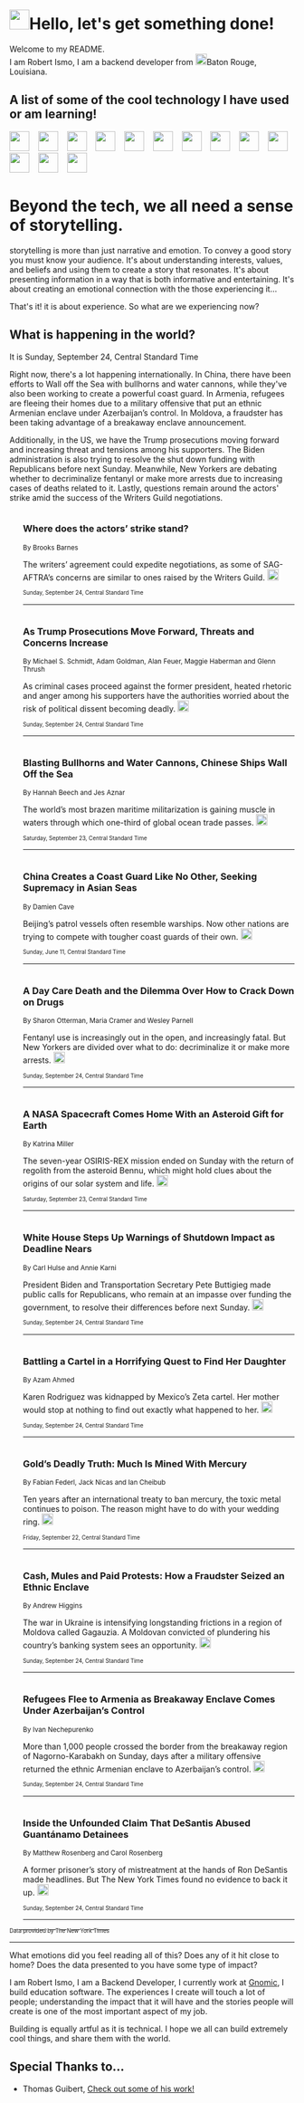 <h1><img src="https://emojis.slackmojis.com/emojis/images/1643514375/3493/hot-coffee.gif?1643514375" width="35"/>Hello, let's get something done!</h1>

<p>Welcome to my README.<br/>
I am Robert Ismo, I am a backend developer from <img src="https://emojis.slackmojis.com/emojis/images/1638395689/50435/moulin_rouge.png?1638395689" width="20"/>Baton Rouge, Louisiana.</p>
<h2>A list of some of the cool technology I have used or am learning!</h2>
<p>
<img src="https://emojis.slackmojis.com/emojis/images/1643516091/21142/meow_bongotap.gif?1643516091" width="35" alt="">
<img src="https://img.shields.io/badge/Favorite%20Frontend%20Framework-SvelteKit-f83903" alt="">
<img src="https://img.shields.io/badge/Second%20Favorite-Vue-40b581" alt="">
<img src="https://img.shields.io/badge/Most%20Used%20Runtime-Nodejs-78b061" alt="">
<img src="https://emojis.slackmojis.com/emojis/images/1643517416/34482/fire.gif?1643517416" width="35" alt="">
<img src="https://img.shields.io/badge/Javascript%20But%20Better-Typescript-0078ca" alt="">
<img src="https://img.shields.io/badge/Favorite%20Language-Elixir-3e244d" alt="">
<img src="https://img.shields.io/badge/Containerize%20Everything-Docker-6ac9ef" alt="">
<img src="https://emojis.slackmojis.com/emojis/images/1643514596/5999/meow_party.gif?1643514596" width="35" alt="">
<img src="https://img.shields.io/badge/API%20Love%20Language-Graphql-de32a5" alt="">
<img src="https://img.shields.io/badge/Our%20Favorite%20Version%20Controller-Git-e94f33" alt="">
<img src="https://img.shields.io/badge/Favorite%20Database-Redis-d42d1d" alt="">
<img src="https://emojis.slackmojis.com/emojis/images/1643514559/5584/deployparrot.gif?1643514559" width="35" alt="">
<img src="https://img.shields.io/badge/Container%20Interstate-RabbitMQ-f66200" alt="">
<img src="https://img.shields.io/badge/Gotta%20Learn-Kubernetes-316adf" alt="">
<img src="https://img.shields.io/badge/Really%20Mature%20Now-WASM-654fef" alt="">
<img src="https://emojis.slackmojis.com/emojis/images/1666642497/61942/dance_vibe.gif?1666642497" width="35" alt="">
<img src="https://img.shields.io/badge/For%20My%20M1-ARM64-657d96" alt="">
<img src="https://img.shields.io/badge/Loving%20This%20So%20Much-TailwindCSS-17bcb5" alt="">
<img src="https://img.shields.io/badge/Cool%20Build%20Tool-Vite-f9cb24" alt="">
<img src="https://emojis.slackmojis.com/emojis/images/1669231376/62819/working-on-it.gif?1669231376" width="35" alt="">
<img src="https://img.shields.io/badge/Fun%20and%20Easy%20Database-MongoDB-5f8c49" alt="">
<img src="https://img.shields.io/badge/JS%20Life%20Support-NPM-c73737" alt="">
<img src="https://img.shields.io/badge/I%20Liked%20It-DynamoDB-0073b9" alt="">
<img src="https://emojis.slackmojis.com/emojis/images/1643514045/46/question.gif?1643514045" width="35" alt="">
<img src="https://img.shields.io/badge/cool-React-60d6f9" alt="">
<img src="https://img.shields.io/badge/Future%20Big%20Project-Lambda-f37e00" alt="">
<img src="https://img.shields.io/badge/NPM%20But%20Better-PNPM-f1aa07" alt="">
<img src="https://emojis.slackmojis.com/emojis/images/1643514943/9662/fbwow.gif?1643514943" width="35" alt="">
<img src="https://img.shields.io/badge/First%20Language-C-662079" alt="">
<img src="https://img.shields.io/badge/Where%20I%20Deploy%20Frontend-Vercel-000000" alt="">
<img src="https://img.shields.io/badge/Who%20Does%20not%20Want%20an%20App-Swift-f9492a" alt="">
<img src="https://emojis.slackmojis.com/emojis/images/1643514058/151/javascript.png?1643514058" width="35" alt="">
<img src="https://img.shields.io/badge/cool-Python-fbd542" alt="">
<img src="https://img.shields.io/badge/Favorite%20Something-Stripe-656cdc" alt="">
<img src="https://img.shields.io/badge/Of%20Course-HTML5-ed6327" alt="">
<img src="https://emojis.slackmojis.com/emojis/images/1660415405/60731/bomb.gif?1660415405" width="35" alt="">
<img src="https://img.shields.io/badge/hate-CSS-2964ec" alt="">
<img src="https://img.shields.io/badge/Learning-CircleCI-141215" alt="">
<img src="https://img.shields.io/badge/Learning-Rust-fbbb3b" alt="">
<img src="https://emojis.slackmojis.com/emojis/images/1660415397/60712/writing-hand.gif?1660415397" width="35" alt="">
<img src="https://img.shields.io/badge/Dev%20Browser%20of%20Choice-Firefox-cc4e26" alt="">
<img src="https://img.shields.io/badge/Recoverying%20From%20Windows-UNIX-1781e3" alt="">
<img src="https://img.shields.io/badge/LOVE-LogSeq-90c1c2" alt="">
<img src="https://emojis.slackmojis.com/emojis/images/1643514066/223/kirby.gif?1643514066" width="35" alt="">
<img src="https://img.shields.io/badge/Daily%20Driver-MacOS-e6e6e8" alt="">
<img src="https://img.shields.io/badge/Git%20Server-Github-000000" alt="">
<img src="https://img.shields.io/badge/enjoyable-EC2-f17428" alt="">
<img src="https://emojis.slackmojis.com/emojis/images/1643514239/2069/excited.gif?1643514239" width="35" alt="">
</p>
<h1>Beyond the tech, we all need a sense of storytelling.</h1>
<p>storytelling is more than just narrative and emotion. To convey a good story you must know your audience. It's about understanding interests, values, and beliefs and using them to create a story that resonates. It's about presenting information in a way that is both informative and entertaining. It's about creating an emotional connection with the those experiencing it...</p>
<p>That's it! it is about experience. So what are we experiencing now?</p>
<h2>What is happening in the world?</h2>
<p>It is Sunday, September 24, Central Standard Time</p>
<p>
Right now, there&#39;s a lot happening internationally. In China, there have been efforts to Wall off the Sea with bullhorns and water cannons, while they&#39;ve also been working to create a powerful coast guard. In Armenia, refugees are fleeing their homes due to a military offensive that put an ethnic Armenian enclave under Azerbaijan’s control. In Moldova, a fraudster has been taking advantage of a breakaway enclave announcement. 

Additionally, in the US, we have the Trump prosecutions moving forward and increasing threat and tensions among his supporters. The Biden administration is also trying to resolve the shut down funding with Republicans before next Sunday. Meanwhile, New Yorkers are debating whether to decriminalize fentanyl or make more arrests due to increasing cases of deaths related to it. Lastly, questions remain around the actors&#39; strike amid the success of the Writers Guild negotiations.</p>
<ol>
<img src="https://img.shields.io/badge/-business-blue" alt="">
<h3>Where does the actors’ strike stand?</h3>
<sub>By Brooks Barnes</sub>
<p>The writers’ agreement could expedite negotiations, as some of SAG-AFTRA’s concerns are similar to ones raised by the Writers Guild.  <a href="https://nyti.ms/455bert"><img src="https://developer.nytimes.com/files/poweredby_nytimes_30b.png?v=1583354208352" height="20"></a></p>
<sub><sub>Sunday, September 24, Central Standard Time</sub></sub>
<hr/>
<img src="https://img.shields.io/badge/-us-blue" alt="">
<h3>As Trump Prosecutions Move Forward, Threats and Concerns Increase</h3>
<sub>By Michael S. Schmidt, Adam Goldman, Alan Feuer, Maggie Haberman and Glenn Thrush</sub>
<p>As criminal cases proceed against the former president, heated rhetoric and anger among his supporters have the authorities worried about the risk of political dissent becoming deadly.  <a href="https://nyti.ms/3Rz4E9E"><img src="https://developer.nytimes.com/files/poweredby_nytimes_30b.png?v=1583354208352" height="20"></a></p>
<sub><sub>Sunday, September 24, Central Standard Time</sub></sub>
<hr/>
<img src="https://img.shields.io/badge/-world-blue" alt="">
<h3>Blasting Bullhorns and Water Cannons, Chinese Ships Wall Off the Sea</h3>
<sub>By Hannah Beech and Jes Aznar</sub>
<p>The world’s most brazen maritime militarization is gaining muscle in waters through which one-third of global ocean trade passes.  <a href="https://nyti.ms/3PvDuxB"><img src="https://developer.nytimes.com/files/poweredby_nytimes_30b.png?v=1583354208352" height="20"></a></p>
<sub><sub>Saturday, September 23, Central Standard Time</sub></sub>
<hr/>
<img src="https://img.shields.io/badge/-world-blue" alt="">
<h3>China Creates a Coast Guard Like No Other, Seeking Supremacy in Asian Seas</h3>
<sub>By Damien Cave</sub>
<p>Beijing’s patrol vessels often resemble warships. Now other nations are trying to compete with tougher coast guards of their own.  <a href="https://nyti.ms/43wfDUo"><img src="https://developer.nytimes.com/files/poweredby_nytimes_30b.png?v=1583354208352" height="20"></a></p>
<sub><sub>Sunday, June 11, Central Standard Time</sub></sub>
<hr/>
<img src="https://img.shields.io/badge/-nyregion-blue" alt="">
<h3>A Day Care Death and the Dilemma Over How to Crack Down on Drugs</h3>
<sub>By Sharon Otterman, Maria Cramer and Wesley Parnell</sub>
<p>Fentanyl use is increasingly out in the open, and increasingly fatal. But New Yorkers are divided over what to do: decriminalize it or make more arrests.  <a href="https://nyti.ms/3rsdFqw"><img src="https://developer.nytimes.com/files/poweredby_nytimes_30b.png?v=1583354208352" height="20"></a></p>
<sub><sub>Sunday, September 24, Central Standard Time</sub></sub>
<hr/>
<img src="https://img.shields.io/badge/-science-blue" alt="">
<h3>A NASA Spacecraft Comes Home With an Asteroid Gift for Earth</h3>
<sub>By Katrina Miller</sub>
<p>The seven-year OSIRIS-REX mission ended on Sunday with the return of regolith from the asteroid Bennu, which might hold clues about the origins of our solar system and life.  <a href="https://nyti.ms/3ETm617"><img src="https://developer.nytimes.com/files/poweredby_nytimes_30b.png?v=1583354208352" height="20"></a></p>
<sub><sub>Saturday, September 23, Central Standard Time</sub></sub>
<hr/>
<img src="https://img.shields.io/badge/-us-blue" alt="">
<h3>White House Steps Up Warnings of Shutdown Impact as Deadline Nears</h3>
<sub>By Carl Hulse and Annie Karni</sub>
<p>President Biden and Transportation Secretary Pete Buttigieg made public calls for Republicans, who remain at an impasse over funding the government, to resolve their differences before next Sunday.  <a href="https://nyti.ms/3PR9Og4"><img src="https://developer.nytimes.com/files/poweredby_nytimes_30b.png?v=1583354208352" height="20"></a></p>
<sub><sub>Sunday, September 24, Central Standard Time</sub></sub>
<hr/>
<img src="https://img.shields.io/badge/-world-blue" alt="">
<h3>Battling a Cartel in a Horrifying Quest to Find Her Daughter</h3>
<sub>By Azam Ahmed</sub>
<p>Karen Rodriguez was kidnapped by Mexico’s Zeta cartel. Her mother would stop at nothing to find out exactly what happened to her.  <a href="https://nyti.ms/3t5ERvD"><img src="https://developer.nytimes.com/files/poweredby_nytimes_30b.png?v=1583354208352" height="20"></a></p>
<sub><sub>Sunday, September 24, Central Standard Time</sub></sub>
<hr/>
<img src="https://img.shields.io/badge/-world-blue" alt="">
<h3>Gold’s Deadly Truth: Much Is Mined With Mercury</h3>
<sub>By Fabian Federl, Jack Nicas and Ian Cheibub</sub>
<p>Ten years after an international treaty to ban mercury, the toxic metal continues to poison. The reason might have to do with your wedding ring.  <a href="https://nyti.ms/3Zqxkn0"><img src="https://developer.nytimes.com/files/poweredby_nytimes_30b.png?v=1583354208352" height="20"></a></p>
<sub><sub>Friday, September 22, Central Standard Time</sub></sub>
<hr/>
<img src="https://img.shields.io/badge/-world-blue" alt="">
<h3>Cash, Mules and Paid Protests: How a Fraudster Seized an Ethnic Enclave</h3>
<sub>By Andrew Higgins</sub>
<p>The war in Ukraine is intensifying longstanding frictions in a region of Moldova called Gagauzia. A Moldovan convicted of plundering his country’s banking system sees an opportunity.  <a href="https://nyti.ms/3rz2FYd"><img src="https://developer.nytimes.com/files/poweredby_nytimes_30b.png?v=1583354208352" height="20"></a></p>
<sub><sub>Sunday, September 24, Central Standard Time</sub></sub>
<hr/>
<img src="https://img.shields.io/badge/-world-blue" alt="">
<h3>Refugees Flee to Armenia as Breakaway Enclave Comes Under Azerbaijan’s Control</h3>
<sub>By Ivan Nechepurenko</sub>
<p>More than 1,000 people crossed the border from the breakaway region of Nagorno-Karabakh on Sunday, days after a military offensive returned the ethnic Armenian enclave to Azerbaijan’s control.  <a href="https://nyti.ms/3PNvDgi"><img src="https://developer.nytimes.com/files/poweredby_nytimes_30b.png?v=1583354208352" height="20"></a></p>
<sub><sub>Sunday, September 24, Central Standard Time</sub></sub>
<hr/>
<img src="https://img.shields.io/badge/-us-blue" alt="">
<h3>Inside the Unfounded Claim That DeSantis Abused Guantánamo Detainees</h3>
<sub>By Matthew Rosenberg and Carol Rosenberg</sub>
<p>A former prisoner’s story of mistreatment at the hands of Ron DeSantis made headlines. But The New York Times found no evidence to back it up.  <a href="https://nyti.ms/3ER2n23"><img src="https://developer.nytimes.com/files/poweredby_nytimes_30b.png?v=1583354208352" height="20"></a></p>
<sub><sub>Sunday, September 24, Central Standard Time</sub></sub>
<hr/>
</ol>
<a href="https://developer.nytimes.com"><sub><sub>Data provided by The New York Times</sub></sub></a>
<hr/>
<p>What emotions did you feel reading all of this? Does any of it hit close to home? Does the data presented to you have some type of impact?</p>
<p>I am Robert Ismo, I am a Backend Developer, I currently work at <a href="https://gnomic.education/">Gnomic</a>, I build education software. The experiences I create will touch a lot of people; understanding the impact that it will have and the stories people will create is one of the most important aspect of my job.</p>
<p>Building is equally artful as it is technical. I hope we all can build extremely cool things, and share them with the world.</p>
<h2>Special Thanks to...</h2>
<ul>
<li>Thomas Guibert, <a href="https://github.com/thmsgbrt/thmsgbrt">Check out some of his work!</a></li>
</ul>